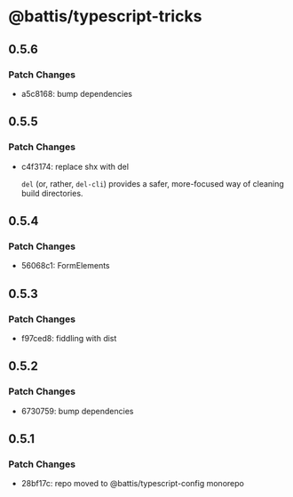 # @battis/typescript-tricks

## 0.5.6

### Patch Changes

- a5c8168: bump dependencies

## 0.5.5

### Patch Changes

- c4f3174: replace shx with del

  `del` (or, rather, `del-cli`) provides a safer, more-focused way of cleaning build directories.

## 0.5.4

### Patch Changes

- 56068c1: FormElements

## 0.5.3

### Patch Changes

- f97ced8: fiddling with dist

## 0.5.2

### Patch Changes

- 6730759: bump dependencies

## 0.5.1

### Patch Changes

- 28bf17c: repo moved to @battis/typescript-config monorepo
